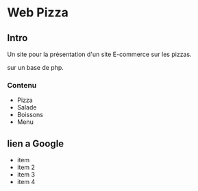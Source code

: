 # Web Pizza

## Intro

Un site pour la présentation d'un site E-commerce sur les pizzas.

sur un base de php.

### Contenu

- Pizza
- Salade
- Boissons
- Menu

## lien a Google

* item
* item 2
* item 3
* item 4


